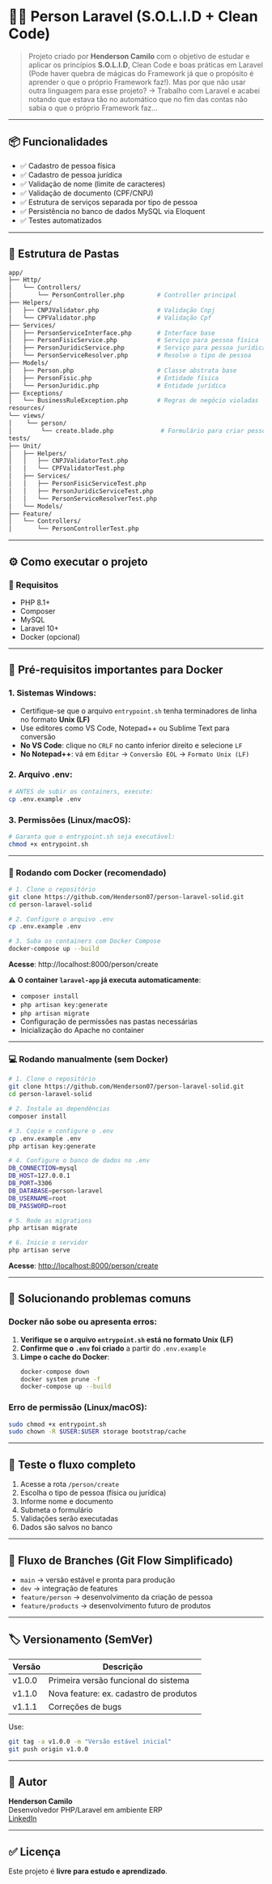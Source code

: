 # 👨‍💻 Person Laravel (S.O.L.I.D + Clean Code)

> Projeto criado por **Henderson Camilo** com o objetivo de estudar e aplicar os princípios **S.O.L.I.D**, Clean Code e boas práticas em Laravel (Pode haver quebra de mágicas do Framework já que o propósito é aprender o que o próprio Framework faz!).
> Mas por que não usar outra linguagem para esse projeto? -> Trabalho com Laravel e acabei notando que estava tão no automático que no fim das contas
> não sabia o que o próprio Framework faz...

---

## 📦 Funcionalidades

-   ✅ Cadastro de pessoa física
-   ✅ Cadastro de pessoa jurídica
-   ✅ Validação de nome (limite de caracteres)
-   ✅ Validação de documento (CPF/CNPJ)
-   ✅ Estrutura de serviços separada por tipo de pessoa
-   ✅ Persistência no banco de dados MySQL via Eloquent
-   ✅ Testes automatizados

---

## 🧱 Estrutura de Pastas

```bash
app/
├── Http/
│   └── Controllers/
│       └── PersonController.php         # Controller principal
├── Helpers/
│   ├── CNPJValidator.php                # Validação Cnpj
│   └── CPFValidator.php                 # Validação Cpf
├── Services/
│   ├── PersonServiceInterface.php       # Interface base
│   ├── PersonFisicService.php           # Serviço para pessoa física
│   ├── PersonJuridicService.php         # Serviço para pessoa jurídica
│   └── PersonServiceResolver.php        # Resolve o tipo de pessoa
├── Models/
│   ├── Person.php                       # Classe abstrata base
│   ├── PersonFisic.php                  # Entidade física
│   └── PersonJuridic.php                # Entidade jurídica
├── Exceptions/
│   └── BusinessRuleException.php        # Regras de negócio violadas
resources/
└── views/
│    └── person/
│        └── create.blade.php             # Formulário para criar pessoa
tests/
├── Unit/
│   ├── Helpers/
│   │   ├── CNPJValidatorTest.php
│   │   └── CPFValidatorTest.php
│   ├── Services/
│   │   ├── PersonFisicServiceTest.php
│   │   ├── PersonJuridicServiceTest.php
│   │   └── PersonServiceResolverTest.php
│   └── Models/
├── Feature/
│   └── Controllers/
│       └── PersonControllerTest.php
```

---

## ⚙️ Como executar o projeto

### 🔧 Requisitos

-   PHP 8.1+
-   Composer
-   MySQL
-   Laravel 10+
-   Docker (opcional)

---

## 🚨 Pré-requisitos importantes para Docker

### 1. **Sistemas Windows**:
   - Certifique-se que o arquivo `entrypoint.sh` tenha terminadores de linha no formato **Unix (LF)**
   - Use editores como VS Code, Notepad++ ou Sublime Text para conversão
   - **No VS Code**: clique no `CRLF` no canto inferior direito e selecione `LF`
   - **No Notepad++**: vá em `Editar` → `Conversão EOL` → `Formato Unix (LF)`

### 2. **Arquivo .env**:
   ```bash
   # ANTES de subir os containers, execute:
   cp .env.example .env
   ```

### 3. **Permissões (Linux/macOS)**:
   ```bash
   # Garanta que o entrypoint.sh seja executável:
   chmod +x entrypoint.sh
   ```

---

### 🚀 Rodando com Docker (recomendado)

```bash
# 1. Clone o repositório
git clone https://github.com/Henderson07/person-laravel-solid.git
cd person-laravel-solid

# 2. Configure o arquivo .env
cp .env.example .env

# 3. Suba os containers com Docker Compose
docker-compose up --build
```

**Acesse**: http://localhost:8000/person/create

⚠️ **O container `laravel-app` já executa automaticamente**:
- `composer install`
- `php artisan key:generate`
- `php artisan migrate`
- Configuração de permissões nas pastas necessárias
- Inicialização do Apache no container

---

### 💻 Rodando manualmente (sem Docker)

```bash
# 1. Clone o repositório
git clone https://github.com/Henderson07/person-laravel-solid.git
cd person-laravel-solid

# 2. Instale as dependências
composer install

# 3. Copie e configure o .env
cp .env.example .env
php artisan key:generate

# 4. Configure o banco de dados no .env
DB_CONNECTION=mysql
DB_HOST=127.0.0.1
DB_PORT=3306
DB_DATABASE=person-laravel
DB_USERNAME=root
DB_PASSWORD=root

# 5. Rode as migrations
php artisan migrate

# 6. Inicie o servidor
php artisan serve
```

**Acesse**: [http://localhost:8000/person/create](http://localhost:8000/person/create)

---

## 🐛 Solucionando problemas comuns

### Docker não sobe ou apresenta erros:
1. **Verifique se o arquivo `entrypoint.sh` está no formato Unix (LF)**
2. **Confirme que o `.env` foi criado** a partir do `.env.example`
3. **Limpe o cache do Docker**:
   ```bash
   docker-compose down
   docker system prune -f
   docker-compose up --build
   ```

### Erro de permissão (Linux/macOS):
```bash
sudo chmod +x entrypoint.sh
sudo chown -R $USER:$USER storage bootstrap/cache
```

---

## 🧪 Teste o fluxo completo

1. Acesse a rota `/person/create`
2. Escolha o tipo de pessoa (física ou jurídica)
3. Informe nome e documento
4. Submeta o formulário
5. Validações serão executadas
6. Dados são salvos no banco

---

## 🧭 Fluxo de Branches (Git Flow Simplificado)

-   `main` → versão estável e pronta para produção
-   `dev` → integração de features
-   `feature/person` → desenvolvimento da criação de pessoa
-   `feature/products` → desenvolvimento futuro de produtos

---

## 🏷️ Versionamento (SemVer)

| Versão | Descrição                              |
| ------ | -------------------------------------- |
| v1.0.0 | Primeira versão funcional do sistema   |
| v1.1.0 | Nova feature: ex. cadastro de produtos |
| v1.1.1 | Correções de bugs                      |

Use:

```bash
git tag -a v1.0.0 -m "Versão estável inicial"
git push origin v1.0.0
```

---

## 👤 Autor

**Henderson Camilo**  
Desenvolvedor PHP/Laravel em ambiente ERP  
[LinkedIn](https://www.linkedin.com/in/henderson-camilo-gomes-da-silva-5468a1211/)

---

## ✅ Licença

Este projeto é **livre para estudo e aprendizado**.
